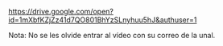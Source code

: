 https://drive.google.com/open?id=1mXbfKZjZz41d7QO801BhYzSLnyhuu5hJ&authuser=1

Nota: No se les olvide entrar al vídeo con su correo de la unal.